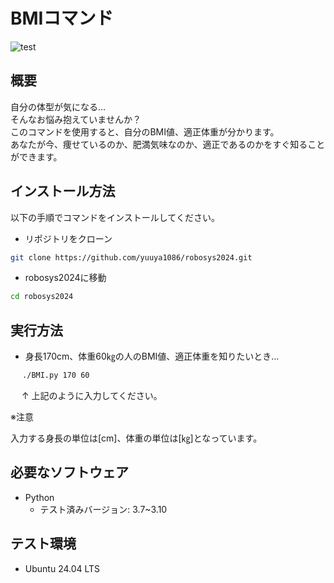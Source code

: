 # BMIコマンド
![test](https://github.com/yuuya1086/robosys2024/actions/workflows/test.yml/badge.svg)

## 概要

自分の体型が気になる…<br>
そんなお悩み抱えていませんか？<br>
このコマンドを使用すると、自分のBMI値、適正体重が分かります。<br>
あなたが今、痩せているのか、肥満気味なのか、適正であるのかをすぐ知ることができます。

## インストール方法

以下の手順でコマンドをインストールしてください。

- リポジトリをクローン
```bash
git clone https://github.com/yuuya1086/robosys2024.git
```
- robosys2024に移動
```bash
cd robosys2024
```

## 実行方法

- 身長170cm、体重60㎏の人のBMI値、適正体重を知りたいとき…
```bash
　 ./BMI.py 170 60
```
　 ↑ 上記のように入力してください。

※注意

入力する身長の単位は[cm]、体重の単位は[㎏]となっています。

## 必要なソフトウェア
- Python
  - テスト済みバージョン: 3.7~3.10

## テスト環境
- Ubuntu 24.04 LTS
